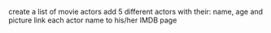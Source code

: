 create a list of movie actors
add 5 different actors with their: name, age and picture
link each actor name to his/her IMDB page